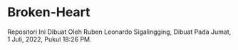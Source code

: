 # Broken-Heart
Repositori Ini Dibuat Oleh Ruben Leonardo Sigalingging, Dibuat Pada Jumat, 1 Juli, 2022, Pukul 18:26 PM.
